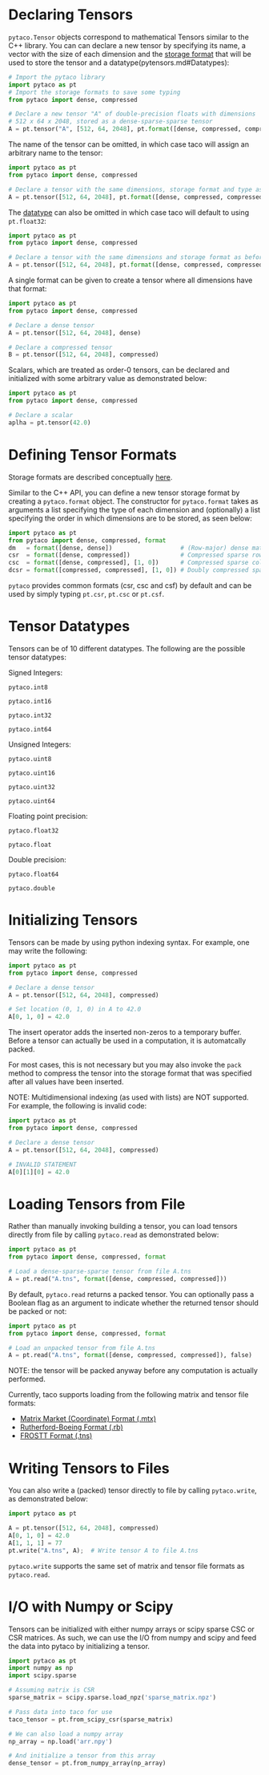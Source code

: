 # Declaring Tensors

`pytaco.Tensor` objects correspond to mathematical Tensors similar to the C++ library. You can can declare a new tensor by specifying its name, a vector with the size of each dimension and the [storage format](pytensors.md#defining-tensor-formats) that will be used to store the tensor and a datatype(pytensors.md#Datatypes):

```python
# Import the pytaco library
import pytaco as pt
# Import the storage formats to save some typing
from pytaco import dense, compressed

# Declare a new tensor "A" of double-precision floats with dimensions 
# 512 x 64 x 2048, stored as a dense-sparse-sparse tensor
A = pt.tensor("A", [512, 64, 2048], pt.format([dense, compressed, compressed]), pt.float64)
```

The name of the tensor can be omitted, in which case taco will assign an arbitrary name to the tensor:
```python
import pytaco as pt
from pytaco import dense, compressed

# Declare a tensor with the same dimensions, storage format and type as before
A = pt.tensor([512, 64, 2048], pt.format([dense, compressed, compressed]), pt.float64)
```

The [datatype](pytensors.md#Tensor-Datatypes) can also be omitted in which case taco will default to using `pt.float32`:
```python
import pytaco as pt
from pytaco import dense, compressed

# Declare a tensor with the same dimensions and storage format as before
A = pt.tensor([512, 64, 2048], pt.format([dense, compressed, compressed]))
```

A single format can be given to create a tensor where all dimensions have that format:
```python
import pytaco as pt
from pytaco import dense, compressed

# Declare a dense tensor
A = pt.tensor([512, 64, 2048], dense)

# Declare a compressed tensor
B = pt.tensor([512, 64, 2048], compressed)
```

Scalars, which are treated as order-0 tensors, can be declared and initialized with some arbitrary value as demonstrated below:
```python
import pytaco as pt
from pytaco import dense, compressed

# Declare a scalar
aplha = pt.tensor(42.0)
```

# Defining Tensor Formats

Storage formats are described conceptually [here](tensors.md#defining-tensor-formats).

Similar to the C++ API, you can define a new tensor storage format by creating a `pytaco.format` object. The constructor for `pytaco.format` takes as arguments a list specifying the type of each dimension and (optionally) a list specifying the order in which dimensions are to be stored, as seen below:
```python
import pytaco as pt
from pytaco import dense, compressed, format
dm   = format([dense, dense])                   # (Row-major) dense matrix
csr  = format([dense, compressed])              # Compressed sparse row matrix
csc  = format([dense, compressed], [1, 0])      # Compressed sparse column matrix
dcsr = format([compressed, compressed], [1, 0]) # Doubly compressed sparse column matrix
```

```pytaco``` provides common formats (csr, csc and csf) by default and can be used by simply typing ```pt.csr```, ```pt.csc``` or ```pt.csf```.

# Tensor Datatypes

Tensors can be of 10 different datatypes. The following are the possible tensor datatypes:

Signed Integers:

```pytaco.int8```

```pytaco.int16```

```pytaco.int32```

```pytaco.int64```

Unsigned Integers:

```pytaco.uint8```

```pytaco.uint16```

```pytaco.uint32```

```pytaco.uint64```

Floating point precision: 

```pytaco.float32``` 

```pytaco.float```

Double precision: 

```pytaco.float64``` 

```pytaco.double```

# Initializing Tensors

Tensors can be made by using python indexing syntax. For example, one may write the following:
```python
import pytaco as pt
from pytaco import dense, compressed

# Declare a dense tensor
A = pt.tensor([512, 64, 2048], compressed)

# Set location (0, 1, 0) in A to 42.0
A[0, 1, 0] = 42.0
```

The insert operator adds the inserted non-zeros to a temporary buffer. Before a tensor can actually be used in a computation, it is automatcally packed. 

For most cases, this is not necessary but you may also invoke the `pack` method to compress the tensor into the storage format that was specified after all values have been inserted.

NOTE: Multidimensional indexing (as used with lists) are NOT supported. For example, the following is invalid code:

```python
import pytaco as pt
from pytaco import dense, compressed

# Declare a dense tensor
A = pt.tensor([512, 64, 2048], compressed)

# INVALID STATEMENT
A[0][1][0] = 42.0
```

# Loading Tensors from File

Rather than manually invoking building a tensor, you can load tensors directly from file by calling `pytaco.read` as demonstrated below:

```python
import pytaco as pt
from pytaco import dense, compressed, format

# Load a dense-sparse-sparse tensor from file A.tns
A = pt.read("A.tns", format([dense, compressed, compressed]))
```

By default, `pytaco.read` returns a packed tensor. You can optionally pass a Boolean flag as an argument to indicate whether the returned tensor should be packed or not: 

```python
import pytaco as pt
from pytaco import dense, compressed, format

# Load an unpacked tensor from file A.tns
A = pt.read("A.tns", format([dense, compressed, compressed]), false)
```
NOTE: the tensor will be packed anyway before any computation is actually performed.


Currently, taco supports loading from the following matrix and tensor file formats:

* [Matrix Market (Coordinate) Format (.mtx)](http://math.nist.gov/MatrixMarket/formats.html#MMformat)
* [Rutherford-Boeing Format (.rb)](https://www.cise.ufl.edu/research/sparse/matrices/DOC/rb.pdf)
* [FROSTT Format (.tns)](http://frostt.io/tensors/file-formats.html)

# Writing Tensors to Files

You can also write a (packed) tensor directly to file by calling `pytaco.write`, as demonstrated below:

```python
import pytaco as pt

A = pt.tensor([512, 64, 2048], compressed)
A[0, 1, 0] = 42.0
A[1, 1, 1] = 77
pt.write("A.tns", A);  # Write tensor A to file A.tns
```

`pytaco.write` supports the same set of matrix and tensor file formats as `pytaco.read`.

# I/O with Numpy or Scipy

Tensors can be initialized with either numpy arrays or scipy sparse CSC or CSR matrices. As such, we can use the I/O from numpy and scipy and feed the data into pytaco by initializing a tensor.

```python
import pytaco as pt
import numpy as np
import scipy.sparse

# Assuming matrix is CSR
sparse_matrix = scipy.sparse.load_npz('sparse_matrix.npz')

# Pass data into taco for use
taco_tensor = pt.from_scipy_csr(sparse_matrix)

# We can also load a numpy array
np_array = np.load('arr.npy')

# And initialize a tensor from this array
dense_tensor = pt.from_numpy_array(np_array)
```




